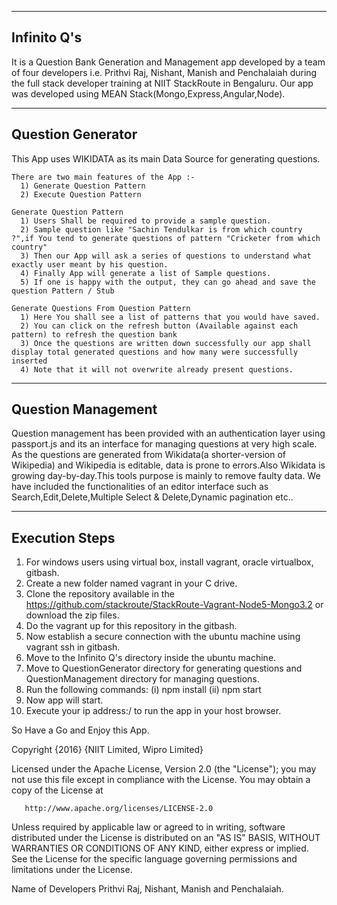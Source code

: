 ------------
Infinito Q's
------------

It is a Question Bank Generation and Management app developed by  a team of four developers i.e. Prithvi Raj, Nishant, Manish and Penchalaiah during the  full stack developer training at NIIT StackRoute in Bengaluru.
Our app was developed using MEAN Stack(Mongo,Express,Angular,Node).

------------------
Question Generator
------------------
  This App uses WIKIDATA as its main Data Source for generating questions.

    There are two main features of the App :-
      1) Generate Question Pattern
      2) Execute Question Pattern

    Generate Question Pattern
      1) Users Shall be required to provide a sample question.
      2) Sample question like "Sachin Tendulkar is from which country ?",if You tend to generate questions of pattern "Cricketer from which country"
      3) Then our App will ask a series of questions to understand what exactly user meant by his question.
      4) Finally App will generate a list of Sample questions.
      5) If one is happy with the output, they can go ahead and save the question Pattern / Stub

    Generate Questions From Question Pattern
      1) Here You shall see a list of patterns that you would have saved.
      2) You can click on the refresh button (Available against each pattern) to refresh the question bank
      3) Once the questions are written down successfully our app shall display total generated questions and how many were successfully inserted
      4) Note that it will not overwrite already present questions.

-------------------
Question Management
-------------------
  Question management has been provided with an authentication layer using passport.js and its an interface for managing questions at very high scale.
  As the questions are generated from Wikidata(a shorter-version of Wikipedia) and Wikipedia is editable, data is prone to errors.Also Wikidata is growing day-by-day.This tools purpose is mainly to remove faulty data.
  We have included the functionalities of an editor interface such as Search,Edit,Delete,Multiple Select & Delete,Dynamic pagination etc..

------------------------
Execution Steps
------------------------

1. For windows users using virtual box, install vagrant,  oracle virtualbox, gitbash.
2. Create a new folder named vagrant in your C drive.
3. Clone the repository available in the https://github.com/stackroute/StackRoute-Vagrant-Node5-Mongo3.2 or download the zip files.
4. Do the vagrant up for this repository in the gitbash.
5. Now establish a secure connection with the ubuntu machine using vagrant ssh in gitbash.
6. Move to the Infinito Q's directory inside the ubuntu machine.
7. Move to QuestionGenerator directory for generating questions and QuestionManagement directory for managing questions.
8. Run the following commands:
  (i) npm install
  (ii) npm start
9. Now app will start.
10. Execute your ip address:<host-port>/ to run the app in your host browser.


So Have a Go and Enjoy this App.

Copyright {2016} {NIIT Limited, Wipro Limited}

   Licensed under the Apache License, Version 2.0 (the "License");
   you may not use this file except in compliance with the License.
   You may obtain a copy of the License at

       http://www.apache.org/licenses/LICENSE-2.0

   Unless required by applicable law or agreed to in writing, software
   distributed under the License is distributed on an "AS IS" BASIS,
   WITHOUT WARRANTIES OR CONDITIONS OF ANY KIND, either express or implied.
   See the License for the specific language governing permissions and
   limitations under the License.

   Name of Developers Prithvi Raj, Nishant, Manish and Penchalaiah.
